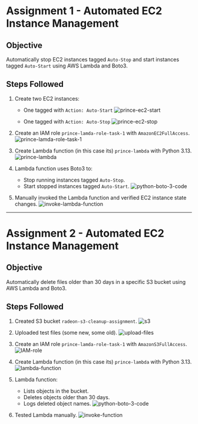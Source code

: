 # Assignment 1 - Automated EC2 Instance Management

## Objective

Automatically stop EC2 instances tagged `Auto-Stop` and start instances tagged `Auto-Start` using AWS Lambda and Boto3.

## Steps Followed

1. Create two EC2 instances:
    - One tagged with `Action: Auto-Start`
    ![prince-ec2-start](Screenshots/Screenshot-1-EC2-Auto-Stop-Start/ec2-start.png)



    - One tagged with `Action: Auto-Stop`
    ![prince-ec2-stop](Screenshots/Screenshot-1-EC2-Auto-Stop-Start/ec2-stop.png)

2. Create an IAM role `prince-lamda-role-task-1` with `AmazonEC2FullAccess`.
    ![prince-lamda-role-task-1](Screenshots/Screenshot-1-EC2-Auto-Stop-Start/iam-role.png)

3. Create Lambda function (in this case its) `prince-lambda` with Python 3.13.
    ![prince-lambda](Screenshots/Screenshot-1-EC2-Auto-Stop-Start/lambda-function.png)

4. Lambda function uses Boto3 to:
    - Stop running instances tagged `Auto-Stop`.
    - Start stopped instances tagged `Auto-Start`.
    ![python-boto-3-code](Screenshots/Screenshot-1-EC2-Auto-Stop-Start/python-boto-3-code.png)

5. Manually invoked the Lambda function and verified EC2 instance state changes.
    ![invoke-lambda-function](Screenshots/Screenshot-1-EC2-Auto-Stop-Start/invoke-lambda-function.png)


______________________________________________
# Assignment 2 - Automated EC2 Instance Management

## Objective

Automatically delete files older than 30 days in a specific S3 bucket using AWS Lambda and Boto3.

## Steps Followed

1. Created S3 bucket `radeon-s3-cleanup-assignment`.
   ![s3](Screenshots/Screenshot-2-S3-Cleanup/s3.png)

2. Uploaded test files (some new, some old).
   ![upload-files](Screenshots/Screenshot-2-S3-Cleanup/upload-files.png)

3. Create an IAM role `prince-lamda-role-task-1` with `AmazonS3FullAccess`.
   ![IAM-role](Screenshots/Screenshot-2-S3-Cleanup/IAM-role.png)

4. Create Lambda function (in this case its) `prince-lambda` with Python 3.13.
   ![lambda-function](Screenshots/Screenshot-2-S3-Cleanup/lambda-function.png)

5. Lambda function:
    - Lists objects in the bucket.
    - Deletes objects older than 30 days.
    - Logs deleted object names.
   ![python-boto-3-code](Screenshots/Screenshot-2-S3-Cleanup/python-boto-3-code.png)


6. Tested Lambda manually.
   ![invoke-function](Screenshots/Screenshot-2-S3-Cleanup/invoke-function.png)

